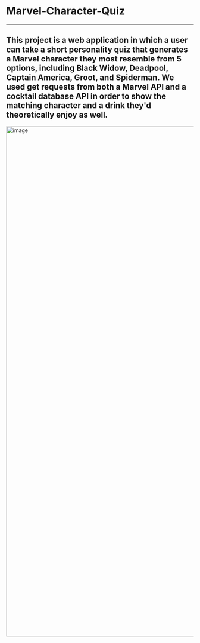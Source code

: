 # Marvel-Character-Quiz
---
This project is a web application in which a user can take a short personality quiz that generates a Marvel character they most resemble from 5 options, including Black Widow, Deadpool, Captain America, Groot, and Spiderman. We used get requests from both a Marvel API and a cocktail database API in order to show the matching character and a drink they'd theoretically enjoy as well. 
---

<img width="1368" alt="image" src="https://github.com/Donnie1129/marvel-character-personality-quiz/assets/144064556/b68e37a2-7ae2-4559-91bf-a11848286229">
